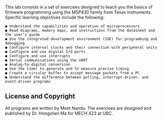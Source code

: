 This lab consists in a set of exercises designed to teach you the basics of firmware programming using the
MSP430 family from Texas Instruments. Specific learning objectives include the following:

	● Understand the capabilities and operation of microprocessors
	● Read diagrams, memory maps, and instructions from the datasheet and the user’s guide
	● Use the integrated development environment (IDE) for programming and debugging
	● Configure internal clocks and their connection with peripheral units
	● Configure and use digital I/O ports
	● Configure and use interrupts
	● Serial communications using the UART
	● Analog-to-digital conversion
	● Use the timer to generate and to measure precise timing
	● Create a circular buffer to accept message packets from a PC
	● Understand the difference between polling, interrupt-driven, and event-driven programs


## License and Copyright

All programs are written by Meet Nandu. The exercises are designed and published by Dr. Hongshen Ma for MECH 423 at UBC.

